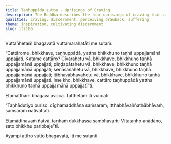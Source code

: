 ```yaml
---
title: Taṇhuppāda sutta - Uprisings of Craving
description: The Buddha describes the four uprisings of craving that can arise in a bhikkhu - 1) for a robe, 2) alms food, 3) lodging, and 4) for this or that state of existence.
qualities: craving, discernment, perceiving drawback, suffering
theme: inspiration, cultivating discernment
slug: iti105
---
```


Vuttañhetaṁ bhagavatā vuttamarahatāti me sutaṁ:

“Cattārome, bhikkhave, taṇhuppādā, yattha bhikkhuno taṇhā uppajjamānā uppajjati. Katame cattāro? Cīvarahetu vā, bhikkhave, bhikkhuno taṇhā uppajjamānā uppajjati; piṇḍapātahetu vā, bhikkhave, bhikkhuno taṇhā uppajjamānā uppajjati; senāsanahetu vā, bhikkhave, bhikkhuno taṇhā uppajjamānā uppajjati; itibhavābhavahetu vā, bhikkhave, bhikkhuno taṇhā uppajjamānā uppajjati. Ime kho, bhikkhave, cattāro taṇhuppādā yattha bhikkhuno taṇhā uppajjamānā uppajjatī”ti.

Etamatthaṁ bhagavā avoca. Tatthetaṁ iti vuccati:

“Taṇhādutiyo puriso,
dīghamaddhāna saṁsaraṁ;
Itthabhāvaññathābhāvaṁ,
saṁsaraṁ nātivattati.

Etamādīnavaṁ ñatvā,
taṇhaṁ dukkhassa sambhavaṁ;
Vītataṇho anādāno,
sato bhikkhu paribbaje”ti.

Ayampi attho vutto bhagavatā, iti me sutanti.
